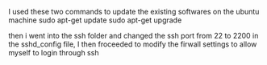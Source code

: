 I used these two commands to update the existing softwares on the ubuntu machine
sudo apt-get update
sudo apt-get upgrade

then i went into the ssh folder and changed the ssh port from 22 to 2200 in the sshd_config file, I then froceeded to modify the firwall settings to allow myself to login through ssh



